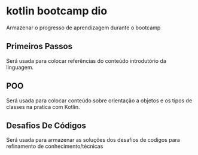# kotlin bootcamp dio
Armazenar o progresso de aprendizagem durante o bootcamp


<h2>Primeiros Passos </h2>

<p>Será usada para colocar referências do conteúdo introdutório da linguagem.</p>


<h2>POO </h2>

<p>Será usada para colocar conteúdo sobre orientação a objetos e os tipos de classes na pratica com Kotlin. </p>


<h2> Desafios De Códigos </h2>

<p> Será usada para armazenar as soluções dos desafios de codigos para refinamento de conhecimento/técnicas</p>

